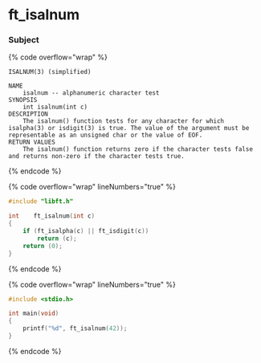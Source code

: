 # ft\_isalnum

### Subject

{% code overflow="wrap" %}
```
ISALNUM(3) (simplified)

NAME
    isalnum -- alphanumeric character test
SYNOPSIS
    int isalnum(int c)
DESCRIPTION
    The isalnum() function tests for any character for which isalpha(3) or isdigit(3) is true. The value of the argument must be representable as an unsigned char or the value of EOF.
RETURN VALUES
    The isalnum() function returns zero if the character tests false and returns non-zero if the character tests true.
```
{% endcode %}

{% code overflow="wrap" lineNumbers="true" %}
```c
#include "libft.h"

int    ft_isalnum(int c)
{
    if (ft_isalpha(c) || ft_isdigit(c))
        return (c); 
    return (0);
}
```
{% endcode %}

{% code overflow="wrap" lineNumbers="true" %}
```c
#include <stdio.h>

int	main(void)
{
	printf("%d", ft_isalnum(42));
}
```
{% endcode %}

